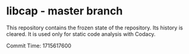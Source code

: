 # libcap - master branch

This repository contains the frozen state of the repository.
Its history is cleared. It is used only for static code
analysis with Codacy.

Commit Time: 1715617600